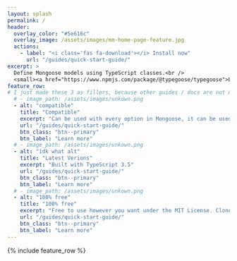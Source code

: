 ```yaml
---
layout: splash
permalink: /
header:
  overlay_color: "#5e616c"
  overlay_image: /assets/images/mm-home-page-feature.jpg
  actions:
    - label: "<i class='fas fa-download'></i> Install now"
      url: "/guides/quick-start-guide/"
excerpt: >
  Define Mongoose models using TypeScript classes.<br />
  <small><a href="https://www.npmjs.com/package/@typegoose/typegoose">Latest release v6.0.X</a></small>
feature_row:
# I just made these 3 as fillers, because other guides / docs are not made yet
  # - image_path: /assets/images/unkown.png
  - alt: "compatible"
    title: "Compatible"
    excerpt: "Can be used with every option in Mongoose, it can be used down to NodeJS 8.10.0"
    url: "/guides/quick-start-guide/"
    btn_class: "btn--primary"
    btn_label: "Learn more"
  # - image_path: /assets/images/unkown.png
  - alt: "idk what alt"
    title: "Latest Verions"
    excerpt: "Built with TypeScript 3.5"
    url: "/guides/quick-start-guide/"
    btn_class: "btn--primary"
    btn_label: "Learn more"
  # - image_path: /assets/images/unkown.png
  - alt: "100% free"
    title: "100% free"
    excerpt: "Free to use however you want under the MIT License. Clone it, fork it, customize it... whatever!"
    url: "/guides/quick-start-guide/"
    btn_class: "btn--primary"
    btn_label: "Learn more"      
---
```


{% include feature_row %}
